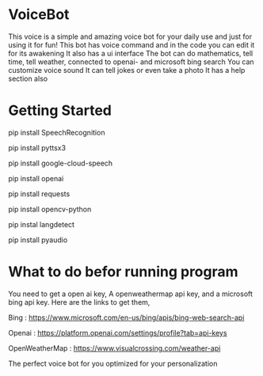 
# VoiceBot 
 This voice is a simple and amazing voice bot for your daily use and just for using it for fun!
 This bot has voice command and in the code you can edit it for its awakening
It also has a ui interface
The bot can do mathematics, tell time, tell weather, connected to openai- and microsoft bing search
You can customize voice sound
It can tell jokes or even take a photo
It has a help section also

# Getting Started


pip install SpeechRecognition 

pip install pyttsx3 

pip install google-cloud-speech 

pip install openai

pip install requests

pip install opencv-python

pip instal langdetect

pip install pyaudio

# What to do befor running program

You need to get a open ai key, A openweathermap api key, and a microsoft bing api key.
Here are the links to get them,

Bing : https://www.microsoft.com/en-us/bing/apis/bing-web-search-api

Openai : https://platform.openai.com/settings/profile?tab=api-keys

OpenWeatherMap : https://www.visualcrossing.com/weather-api











The perfect voice bot for you optimized for your personalization
